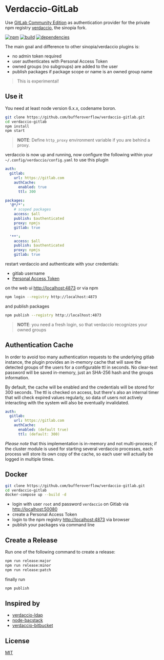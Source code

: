 # Verdaccio-GitLab

Use [GitLab Community Edition](https://gitlab.com/gitlab-org/gitlab-ce)
as authentication provider for the private npm registry
[verdaccio](https://github.com/verdaccio/verdaccio), the sinopia fork.

[![npm](https://badge.fury.io/js/verdaccio-gitlab.svg)](http://badge.fury.io/js/verdaccio-gitlab)
[![build](https://travis-ci.org/bufferoverflow/verdaccio-gitlab.svg?branch=master)](https://travis-ci.org/bufferoverflow/verdaccio-gitlab)
[![dependencies](https://david-dm.org/bufferoverflow/verdaccio-gitlab/status.svg)](https://david-dm.org/bufferoverflow/verdaccio-gitlab)

The main goal and difference to other sinopia/verdaccio plugins is:

- no admin token required
- user authenticates with Personal Access Token
- owned groups (no subgroups) are added to the user
- publish packages if package scope or name is an owned group name

> This is experimental!

## Use it

You need at least node version 6.x.x, codename boron.

```sh
git clone https://github.com/bufferoverflow/verdaccio-gitlab.git
cd verdaccio-gitlab
npm install
npm start
```

> **NOTE**: Define `http_proxy` environment variable if you are behind a proxy.

verdaccio is now up and running, now configure the following within
your `~/.config/verdaccio/config.yaml` to use this plugin

```yaml
auth:
  gitlab:
    url: https://gitlab.com
    authCache:
      enabled: true
      ttl: 300

packages:
  '@*/*':
    # scoped packages
    access: $all
    publish: $authenticated
    proxy: npmjs
    gitlab: true

  '**':
    access: $all
    publish: $authenticated
    proxy: npmjs
    gitlab: true
```

restart verdaccio and authenticate with your credentials:

- gitlab username
- [Personal Access Token](https://gitlab.com/profile/personal_access_tokens)

on the web ui [http://localhost:4873](http://localhost:4873) or via npm

```sh
npm login --registry http://localhost:4873
```

and publish packages

```sh
npm publish --registry http://localhost:4873
```

> **NOTE**: you need a fresh login, so that verdaccio recognizes your owned groups

## Authentication Cache

In order to avoid too many authentication requests to the underlying
gitlab instance, the plugin provides an in-memory cache that will save
the detected groups of the users for a configurable ttl in seconds.
No clear-text password will be saved in-memory, just an SHA-256 hash
and the groups information.

By default, the cache will be enabled and the credentials will be stored
for 300 seconds. The ttl is checked on access, but there's also an
internal timer that will check expired values regularly, so data of
users not actively interacting with the system will also be eventually
invalidated.

```yaml
auth:
  gitlab:
    url: https://gitlab.com
    authCache:
      enabled: (default true)
      ttl: (default: 300)
```

*Please note* that this implementation is in-memory and not
multi-process; if the cluster module is used for starting several
verdaccio processes, each process will store its own copy of the cache,
so each user will actually be logged in multiple times.

## Docker

```sh
git clone https://github.com/bufferoverflow/verdaccio-gitlab.git
cd verdaccio-gitlab
docker-compose up --build -d
```

- login with user `root` and password `verdaccio` on Gitlab via [http://localhost:50080](http://localhost:50080)
- create a Personal Access Token
- login to the npm registry [http://localhost:4873](http://localhost:4873) via browser
- publish your packages via command line

## Create a Release

Run one of the following command to create a release:

```sh
npm run release:major
npm run release:minor
npm run release:patch
```

finally run

```sh
npm publish
```

## Inspired by

- [verdaccio-ldap](https://github.com/Alexandre-io/verdaccio-ldap)
- [node-bacstack](https://github.com/fh1ch/node-bacstack)
- [verdaccio-bitbucket](https://github.com/idangozlan/verdaccio-bitbucket)

## License

[MIT](https://spdx.org/licenses/MIT)
